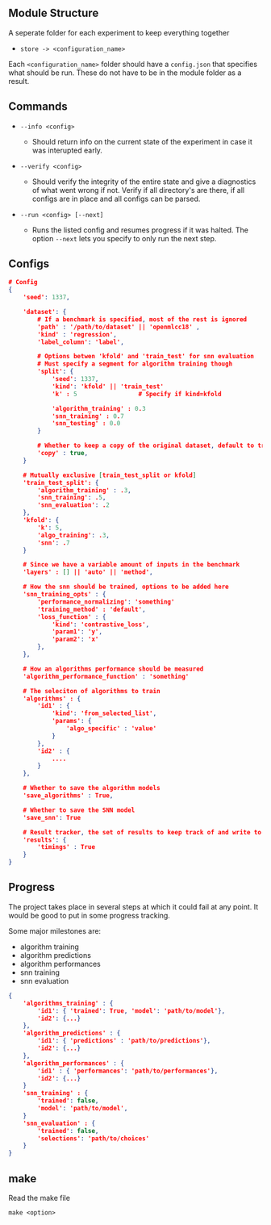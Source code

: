 ## Module Structure
A seperate folder for each experiment to keep everything together
* `store -> <configuration_name>`

Each `<configuration_name>` folder should have a `config.json` that specifies
what should be run. These do not have to be in the module folder as a result.

## Commands
* `--info <config>`
    * Should return info on the current state of the experiment in case it was
        interupted early.

* `--verify <config>`
    * Should verify the integrity of the entire state and give a diagnostics of what went wrong if not. 
    Verify if all directory's are there, if all configs are in place and all configs can be parsed.

* `--run <config> [--next]`
    * Runs the listed config and resumes progress if it was halted. The option
    `--next` lets you specify to only run the next step.

## Configs
```JSON
# Config
{
    'seed': 1337,

    'dataset': {
        # If a benchmark is specified, most of the rest is ignored
        'path' : '/path/to/dataset' || 'openmlcc18' ,
        'kind' : 'regression',
        'label_column': 'label',

        # Options betwen 'kfold' and 'train_test' for snn evaluation
        # Must specify a segment for algorithm training though
        'split': {
            'seed': 1337,
            'kind': 'kfold' || 'train_test'
            'k' : 5                 # Specify if kind=kfold

            'algorithm_training' : 0.3
            'snn_training' : 0.7
            'snn_testing' : 0.0
        }

        # Whether to keep a copy of the original dataset, default to true
        'copy' : true,
    }

    # Mutually exclusive [train_test_split or kfold]
    'train_test_split': {
        'algorithm_training' : .3,
        'snn_training': .5,
        'snn_evaluation': .2
    },
    'kfold': {
        'k': 5,
        'algo_training': .3,
        'snn': .7
    }

    # Since we have a variable amount of inputs in the benchmark
    'layers' : [] || 'auto' || 'method',

    # How the snn should be trained, options to be added here
    'snn_training_opts' : {
        'performance_normalizing': 'something'
        'training_method' : 'default',
        'loss_function' : {
            'kind': 'contrastive_loss',
            'param1': 'y',
            'param2': 'x'
        },
    },

    # How an algorithms performance should be measured
    'algorithm_performance_function' : 'something'

    # The seleciton of algorithms to train
    'algorithms' : {
        'id1' : {
            'kind': 'from_selected_list',
            'params': {
                'algo_specific' : 'value'
            }
        },
        'id2' : {
            ....
        }
    },

    # Whether to save the algorithm models
    'save_algorithms' : True,

    # Whether to save the SNN model
    'save_snn': True

    # Result tracker, the set of results to keep track of and write to file
    'results': {
        'timings' : True
    }
}
```

## Progress
The project takes place in several steps at which it could fail at any point.
It would be good to put in some progress tracking.

Some major milestones are:
* algorithm training
* algorithm predictions
* algorithm performances
* snn training
* snn evaluation

```JSON
{
    'algorithms_training' : {
        'id1': { 'trained': True, 'model': 'path/to/model'},
        'id2': {...}
    },
    'algorithm_predictions' : {
        'id1': { 'predictions' : 'path/to/predictions'},
        'id2': {...}
    },
    'algorithm_performances' : {
        'id1' : { 'performances': 'path/to/performances'},
        'id2': {...}
    }
    'snn_training' : {
        'trained': false,
        'model': 'path/to/model',
    }
    'snn_evaluation' : {
        'trained': false,
        'selections': 'path/to/choices'
    }
}
```

## make
Read the make file
```
make <option>
```


